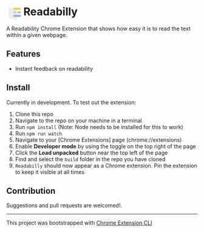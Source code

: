 # <img src="public/icons/icon_48.png" width="45" align="left"> Readabilly

A Readability Chrome Extension that shows how easy it is to read the text within a given webpage.

## Features

- Instant feedback on readability

## Install

<!--[**Chrome** extension]()  TODO: Add chrome extension link inside parenthesis -->
Currently in development.  To test out the extension:

1. Clone this repo
2. Navigate to the repo on your machine in a terminal
3. Run `npm install`  (Note: Node needs to be installed for this to work)
4. Run `npm run watch`
3. Navigate to your [Chrome Extensions] page (chrome://extensions)
4. Enable **Developer mode** by using the toggle on the top right of the page
5. Click the **Load unpacked** button near the top left of the page
6. Find and select the `build` folder in the repo you have cloned
7. `Readabilly` should now appear as a Chrome extension.  Pin the extension to keep it visible at all times

## Contribution

Suggestions and pull requests are welcomed!.

---

This project was bootstrapped with [Chrome Extension CLI](https://github.com/dutiyesh/chrome-extension-cli)

